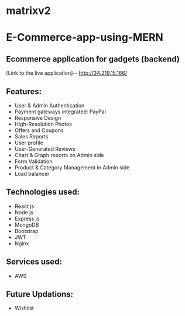 # matrixv2
# E-Commerce-app-using-MERN
## Ecommerce application for gadgets (backend)
[Link to the live application]-- http://34.219.15.166/
## Features:
* User & Admin Authentication
* Payment gateways integrated: PayPal
* Responsive Design
* High-Resolution Photos
* Offers and Coupons
* Sales Reports
* User profile
* User-Generated Reviews
* Chart & Graph reports on Admin side
* Form Validation
* Product & Category Management in Admin side
* Load balancer

## Technologies used:
* React js
* Node js
* Express js
* MongoDB
* Bootstrap
* JWT
* Nginx

## Services used:
* AWS


## Future Updations:
* Wishlist

